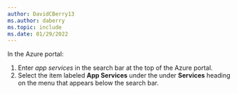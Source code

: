 ```yaml
---
author: DavidCBerry13
ms.author: daberry
ms.topic: include
ms.date: 01/29/2022
---
```

In the Azure portal:

   1. Enter *app services* in the search bar at the top of the Azure portal.
   1. Select the item labeled **App Services** under the under **Services** heading on the menu that appears below the search bar.